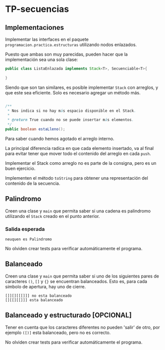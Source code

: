 # TP-secuencias

## Implementaciones

Implementar las interfaces en el paquete `programacion.practica.estructuras`
utilizando nodos enlazados. 

Puesto que ambas son muy parecidas, pueden hacer que la implementación sea una
sola clase:
```java
public class ListaEnlazada implements Stack<T>, Secuenciable<T>{
    
}
```
Siendo que son tan similares, es posible implementar `Stack` con arreglos, y que este 
sea eficiente. Solo es necesario agregar un método más.

```java

/**
 * Nos indica si no hay más espacio disponible en el Stack.
 * 
 * @return True cuando no se puede insertar más elementos.
 */
public boolean estaLleno();
```
Para saber cuando hemos agotado el arreglo interno.

La principal diferencia radica en que cada elemento insertado, va al final para evitar
tener que mover todo el contenido del arreglo en cada `push`.

Implementar el Stack como arreglo no es parte de la consigna, pero es un buen
ejercicio.

Implementen el método `toString` para obtener una representación del contenido 
de la secuencia.

## Palindromo
Creen una clase y `main` que permita saber si una cadena es palindromo utilizando
el `Stack` creado en el punto anterior.
### Salida esperada
```
neuquen es Palindromo
```

No olviden crear tests para verificar automáticamente el programa.

## Balanceado
Creen una clase y `main` que permita saber si uno de los siguientes pares de 
caracteres `()`, `[]` y `{}` se encuentran balanceados. Esto es, para cada símbolo
de apertura, hay uno de cierre.

```
[]][][[[]]] no esta balanceado
[][[][[]]] esta balanceado
```

## Balanceado y estructurado [OPCIONAL]
Tener en cuenta que los caracteres diferentes no pueden 'salir' de otro, por ejemplo
`([)]` esta balanceado, pero no es correcto.

No olviden crear tests para verificar automáticamente el programa.

